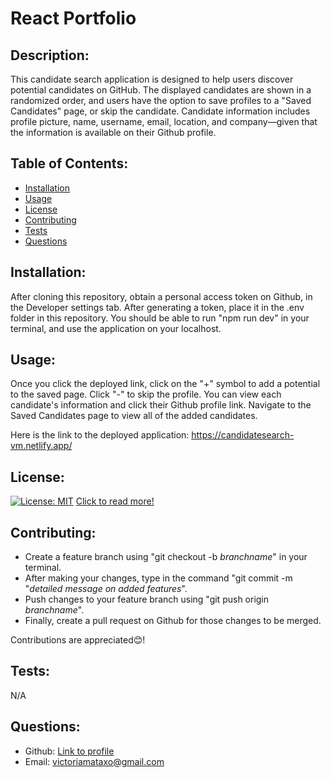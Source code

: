 # React Portfolio
   ## Description:
  This candidate search application is designed to help users discover potential candidates on GitHub. The displayed candidates are shown in a randomized order, and users have the option to save profiles to a "Saved Candidates" page, or skip the candidate. Candidate information includes profile picture, name, username, email, location, and company—given that the information is available on their Github profile.
   ## Table of Contents:
   * [Installation](#installation)
   * [Usage](#usage)
   * [License](#license)
   * [Contributing](#contributing)
   * [Tests](#tests)
   * [Questions](#questions)
   ## Installation:
   After cloning this repository, obtain a personal access token on Github, in the Developer settings tab. After generating a token, place it in the .env folder in this repository. You should be able to run "npm run dev" in your terminal, and use the application on your localhost.
   ## Usage:
   Once you click the deployed link, click on the "+" symbol to add a potential to the saved page. Click "-" to skip the profile. You can view each candidate's information and click their Github profile link. Navigate to the Saved Candidates page to view all of the added candidates.

   Here is the link to the deployed application:
https://candidatesearch-vm.netlify.app/

   ## License: 
   [![License: MIT](https://img.shields.io/badge/License-MIT-purple.svg)](https://opensource.org/licenses/MIT)
   [Click to read more!](https://opensource.org/licenses/MIT)
   ## Contributing: 
   * Create a feature branch using "git checkout -b *branchname*" in your terminal. 
   * After making your changes, type in the command "git commit -m "*detailed message on added features*".
   * Push changes to your feature branch using "git push origin *branchname*". 
   * Finally, create a pull request on Github for those changes to be merged. 

Contributions are appreciated😊!
   ## Tests:
   N/A
   ## Questions:
   * Github: [Link to profile](https://github.com/victoriamata)
   * Email: victoriamataxo@gmail.com